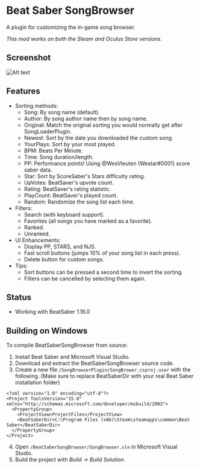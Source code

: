 # Beat Saber SongBrowser

A plugin for customizing the in-game song browser.

*This mod works on both the Steam and Oculus Store versions.*

## Screenshot

![Alt text](/Screenshot.png?raw=true "Screenshot")

## Features
- Sorting methods:
  - Song: By song name (default).
  - Author: By song author name then by song name.  
  - Original: Match the original sorting you would normally get after SongLoaderPlugin.
  - Newest: Sort by the date you downloaded the custom song.
  - YourPlays: Sort by your most played.
  - BPM: Beats Per Minute.
  - Time: Song duration/length.
  - PP: Performance points!  Using @WesVleuten (Westar#0001) score saber data.  
  - Star: Sort by ScoreSaber's Stars difficulty rating.
  - UpVotes: BeatSaver's upvote count.
  - Rating: BeatSaver's rating statistic.
  - PlayCount: BeatSaver's played count.
  - Random: Randomize the song list each time.
- Filters:
  - Search (with keyboard support).
  - Favorites (all songs you have marked as a favorite).
  - Ranked.
  - Unranked.
- UI Enhancements:
  - Display PP, STARS, and NJS.
  - Fast scroll buttons (jumps 10% of your song list in each press).
  - Delete button for custom songs.
- Tips:
  - Sort buttons can be pressed a second time to invert the sorting.
  - Filters can be cancelled by selecting them again.

## Status
- Working with BeatSaber 1.16.0

## Building on Windows
To compile BeatSaberSongBrowser from source:

1. Install Beat Saber and Microsoft Visual Studio.
2. Download and extract the BeatSaberSongBrowser source code.
3. Create a new file `/SongBrowserPlugin/SongBrower.csproj.user` with the following. (Make sure to replace BeatSaberDir with your real Beat Saber installation folder)
```
<?xml version="1.0" encoding="utf-8"?>
<Project ToolsVersion="15.0" xmlns="http://schemas.microsoft.com/developer/msbuild/2003">
  <PropertyGroup>
    <ProjectView>ProjectFiles</ProjectView>
    <BeatSaberDir>C:\Program Files (x86)\Steam\steamapps\common\Beat Saber</BeatSaberDir>
  </PropertyGroup>
</Project>
```
4. Open `/BeatSaberSongBrowser/SongBrowser.sln` in Microsoft Visual Studio.
5. Build the project with *Build -> Build Solution*.

